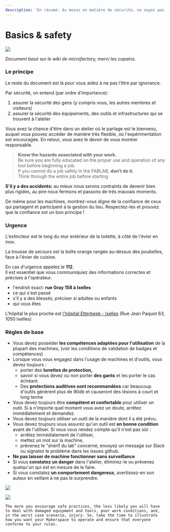 ```yaml
---
description: 'En résumé: Au moins en matière de sécurité, ne soyez pas stupide!'
---
```


# Basics & safety

![](<../../../.gitbook/assets/image (26).png>)

_Document basé sur le wiki de microfactory, merci les copains._

### Le principe

Le reste du document est là pour vous aidez à ne pas l'être par ignorance.

Par sécurité, on entend (par ordre d'importance):

1. assurer la sécurité des gens (y compris vous, les autres membres et visiteurs)
2. assurer la sécurité des équipements, des outils et infrastructures qui se trouvent à l'atelier

Vous avez la chance d'être dans un atelier où le partage est le bienvenu, auquel vous pouvez accéder de manière très flexible, où l'expérimentation est encouragée. En retour, vous avez le devoir de vous montrer responsable.

> **Know the hazards associated with your work.**\
> Be sure you are fully educated on the proper use and operation of any tool before beginning a job.\
> If you cannot do a job safely in the FABLAB, **don’t do it.**\
> Think through the entire job before starting

**S'il y a des accidents:** au mieux nous serons contraints de devenir bien plus rigides, au pire nous fermons et passons de très mauvais moments.

De même pour les machines, montrez-vous digne de la confiance de ceux qui partagent et participent à la gestion du lieu. Respectez-les et prouvez que la confiance est un bon principe !

### Urgence

L'extincteur est le long du mur extérieur de la toilette, à côté de l'évier en inox.

La trousse de secours est la boîte orange rangée au-dessus des poubelles, face à l'évier de cuisine.

En cas d'urgence appelez le **112**.\
Il est essentiel que vous communiquiez des informations correctes et précises à l'opérateur.

* l'endroit exact: **rue Gray 158 à Ixelles**
* ce qui s'est passé
* s'il y a des blessés, préciser si adultes ou enfants
* qui vous êtes

L'hôpital le plus proche est [l'hôpital Etterbeek - Ixelles](https://www.his-izz.be/fr/hopitaux-iris-sud/infos-pratiques-et-contact/etterbeek-ixelles\_3) (Rue Jean Paquot 63, 1050 Ixelles)

### Règles de base

* Vous devez posséder **les compétences adaptées pour l'utilisation** de la plupart des machines, (voir les conditions de validation de badges et compétences)
* Lorsque vous vous engagez dans l'usage de machines et d'outils, vous devez toujours :
  * porter des **lunettes de protection,**
  * savoir si vous devez ou non porter **des gants** et les porter le cas échéant.
  * Des **protections auditives sont recommandées** car beaucoup d'outils génèrent plus de 90db et causeront des lésions à court et long terme
* Vous devez toujours être **compétent et confortable** pour utiliser un outil. Si à n'importe quel moment vous avez un doute, arrêtez immédiatement et demandez.
* Vous devez toujours utiliser un outil de la manière dont il a été prévu.
* Vous devez toujours vous assurez qu'un outil est **en bonne condition** avant de l'utiliser. Si vous vous rendez compte qu'il n'est pas sûr :
  * arrêtez immédiatement de l'utiliser,
  * mettez un mot sur la machine,
  * prévenez le "shérif du lab" concerné, envoyez un message sur Slack ou signalez le problème dans les issues github.
* **Ne pas laisser de machine fonctionner sans surveillance**
* Si vous **constatez un danger** dans l'atelier, éliminez-le ou prévenez quelqu'un qui est en mesure de le faire.
* Si vous constatez **un comportement dangereux**, avertissez-en son auteur en veillant à ne pas le surprendre.

![](<../../../.gitbook/assets/image (8).png>)

![](<../../../.gitbook/assets/image (18).png>)

`The more you encourage safe practices, the less likely you will have to deal with damaged equipment and tools, poor work conditions, and, in the worst case scenario, injury. So, take the time to illustrate how you want your Makerspace to operate and ensure that everyone conforms to your rules.`
